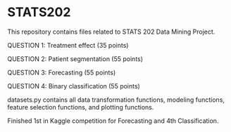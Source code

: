 # STATS202

This repository contains files related to STATS 202 Data Mining Project.

QUESTION 1: Treatment effect (35 points)

QUESTION 2: Patient segmentation (55 points)

QUESTION 3: Forecasting (55 points)

QUESTION 4: Binary classification (55 points)

datasets.py contains all data transformation functions, modeling functions, feature selection functions, and plotting functions.

Finished 1st in Kaggle competition for Forecasting and 4th Classification.
